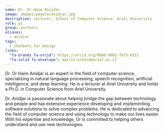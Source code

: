 ```yaml
---
name: Dr. Or Haim Anijdar
image: images/people/anidjar.jpg
description: Lecturer, School of Computer Science, Ariel University
role: pi
group: partners
aliases:
  - anidjar
tags:
  - Chatbots for Design
links:
  "fa-brands fa-orcid": https://orcid.org/0000-0002-7673-6511
  "fa-solid fa-envelope": mailto:orhaim@ariel.ac.il
---
```


Dr. Or Haim Anidjar is an expert in the field of computer science, specializing in natural language processing, speech recognition, artificial intelligence, and deep learning. He is a lecturer at Ariel University and holds a Ph.D. in Computer Science from Ariel University. 

Dr. Anidjar is passionate about helping bridge the gap between technology and people and has extensive experience developing and implementing software solutions to solve complex problems. He is dedicated to advancing the field of computer science and using technology to make our lives easier. With his expertise and knowledge, Or is committed to helping others understand and use new technologies.
